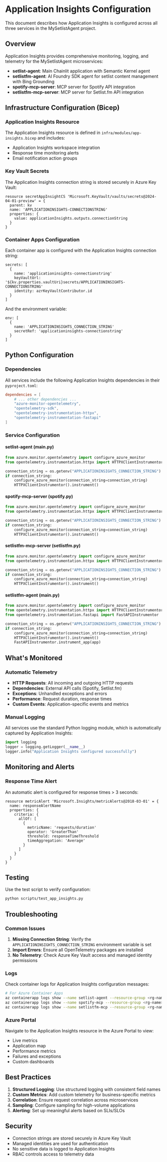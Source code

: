 # Application Insights Configuration

This document describes how Application Insights is configured across all three services in the MySetlistAgent project.

## Overview

Application Insights provides comprehensive monitoring, logging, and telemetry for the MySetlistAgent microservices:

- **setlist-agent**: Main Chainlit application with Semantic Kernel agent
- **setlistfm-agent**: AI Foundry SDK agent for setlist content management with Bing Grounding
- **spotify-mcp-server**: MCP server for Spotify API integration
- **setlistfm-mcp-server**: MCP server for Setlist.fm API integration

## Infrastructure Configuration (Bicep)

### Application Insights Resource

The Application Insights resource is defined in `infra/modules/app-insights.bicep` and includes:

- Application Insights workspace integration
- Response time monitoring alerts
- Email notification action groups

### Key Vault Secrets

The Application Insights connection string is stored securely in Azure Key Vault:

```bicep
resource secretAppInsightCS 'Microsoft.KeyVault/vaults/secrets@2024-04-01-preview' = {
  parent: kv
  name: 'APPLICATIONINSIGHTS-CONNECTIONSTRING'
  properties: {
    value: applicationInsights.outputs.connectionString
  }
}
```

### Container Apps Configuration

Each container app is configured with the Application Insights connection string:

```bicep
secrets: [
  {
    name: 'applicationinsights-connectionstring'
    keyVaultUrl: '${kv.properties.vaultUri}secrets/APPLICATIONINSIGHTS-CONNECTIONSTRING'
    identity: azrKeyVaultContributor.id
  }
]
```

And the environment variable:

```bicep
env: [
  {
    name: 'APPLICATIONINSIGHTS_CONNECTION_STRING'
    secretRef: 'applicationinsights-connectionstring'
  }
]
```

## Python Configuration

### Dependencies

All services include the following Application Insights dependencies in their `pyproject.toml`:

```toml
dependencies = [
    # ... other dependencies ...
    "azure-monitor-opentelemetry",
    "opentelemetry-sdk",
    "opentelemetry-instrumentation-httpx",
    "opentelemetry-instrumentation-fastapi"
]
```

### Service Configuration

#### setlist-agent (main.py)

```python
from azure.monitor.opentelemetry import configure_azure_monitor
from opentelemetry.instrumentation.httpx import HTTPXClientInstrumentor

connection_string = os.getenv("APPLICATIONINSIGHTS_CONNECTION_STRING")
if connection_string:
    configure_azure_monitor(connection_string=connection_string)
    HTTPXClientInstrumentor().instrument()
```

#### spotify-mcp-server (spotify.py)

```python
from azure.monitor.opentelemetry import configure_azure_monitor
from opentelemetry.instrumentation.httpx import HTTPXClientInstrumentor

connection_string = os.getenv("APPLICATIONINSIGHTS_CONNECTION_STRING")
if connection_string:
    configure_azure_monitor(connection_string=connection_string)
    HTTPXClientInstrumentor().instrument()
```

#### setlistfm-mcp-server (setlistfm.py)

```python
from azure.monitor.opentelemetry import configure_azure_monitor
from opentelemetry.instrumentation.httpx import HTTPXClientInstrumentor

connection_string = os.getenv("APPLICATIONINSIGHTS_CONNECTION_STRING")
if connection_string:
    configure_azure_monitor(connection_string=connection_string)
    HTTPXClientInstrumentor().instrument()
```

#### setlistfm-agent (main.py)

```python
from azure.monitor.opentelemetry import configure_azure_monitor
from opentelemetry.instrumentation.httpx import HTTPXClientInstrumentor
from opentelemetry.instrumentation.fastapi import FastAPIInstrumentor

connection_string = os.getenv("APPLICATIONINSIGHTS_CONNECTION_STRING")
if connection_string:
    configure_azure_monitor(connection_string=connection_string)
    HTTPXClientInstrumentor().instrument()
    FastAPIInstrumentor.instrument_app(app)
```

## What's Monitored

### Automatic Telemetry

- **HTTP Requests**: All incoming and outgoing HTTP requests
- **Dependencies**: External API calls (Spotify, Setlist.fm)
- **Exceptions**: Unhandled exceptions and errors
- **Performance**: Request duration, response times
- **Custom Events**: Application-specific events and metrics

### Manual Logging

All services use the standard Python logging module, which is automatically captured by Application Insights:

```python
import logging
logger = logging.getLogger(__name__)
logger.info("Application Insights configured successfully")
```

## Monitoring and Alerts

### Response Time Alert

An automatic alert is configured for response times > 3 seconds:

```bicep
resource metricAlert 'Microsoft.Insights/metricAlerts@2018-03-01' = {
  name: responseAlertName
  properties: {
    criteria: {
      allOf: [
        {
          metricName: 'requests/duration'
          operator: 'GreaterThan'
          threshold: responseTimeThreshold
          timeAggregation: 'Average'
        }
      ]
    }
  }
}
```

## Testing

Use the test script to verify configuration:

```bash
python scripts/test_app_insights.py
```

## Troubleshooting

### Common Issues

1. **Missing Connection String**: Verify the `APPLICATIONINSIGHTS_CONNECTION_STRING` environment variable is set
2. **Import Errors**: Ensure all OpenTelemetry packages are installed
3. **No Telemetry**: Check Azure Key Vault access and managed identity permissions

### Logs

Check container logs for Application Insights configuration messages:

```bash
# For Azure Container Apps
az containerapp logs show --name setlist-agent --resource-group <rg-name>
az containerapp logs show --name spotify-mcp --resource-group <rg-name>
az containerapp logs show --name setlistfm-mcp --resource-group <rg-name>
```

### Azure Portal

Navigate to the Application Insights resource in the Azure Portal to view:

- Live metrics
- Application map
- Performance metrics
- Failures and exceptions
- Custom dashboards

## Best Practices

1. **Structured Logging**: Use structured logging with consistent field names
2. **Custom Metrics**: Add custom telemetry for business-specific metrics
3. **Correlation**: Ensure request correlation across microservices
4. **Sampling**: Configure sampling for high-volume applications
5. **Alerting**: Set up meaningful alerts based on SLIs/SLOs

## Security

- Connection strings are stored securely in Azure Key Vault
- Managed identities are used for authentication
- No sensitive data is logged to Application Insights
- RBAC controls access to telemetry data
